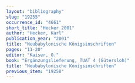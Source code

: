 ```yaml
---
layout: "bibliography"
slug: "19255"
occurrence_id: "4661"
short_title: "Hecker 2001"
author: "Hecker, Karl"
publication_year: "2001"
title: "Neubabylonische Königsinschriften"
pages: "11-20"
editor: "Kaiser, O."
book: "Ergänzungslieferung, TUAT 4 (Gütersloh)"
title: "Neubabylonische Königsinschriften"
previous_item: "19258"
---
```

